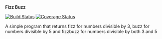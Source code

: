 **Fizz Buzz**

[![Build Status](https://travis-ci.org/iykeevans/fizzbuzz.svg?branch=master)](https://travis-ci.org/iykeevans/fizzbuzz) [![Coverage Status](https://coveralls.io/repos/github/iykeevans/fizzbuzz/badge.svg?branch=master)](https://coveralls.io/github/iykeevans/fizzbuzz?branch=master)

A simple program that returns fizz for numbers divisible by 3, buzz for  numbers divisible by 5 and fizzbuzz for numbers divisible by both 3 and 5 
